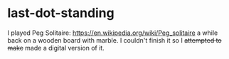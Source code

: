 # last-dot-standing

I played Peg Solitaire: https://en.wikipedia.org/wiki/Peg_solitaire a while back on a wooden board with marble. I couldn't finish it so I <del>attempted to make</del> made a digital version of it.
